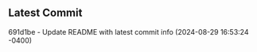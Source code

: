 
## Latest Commit
691d1be - Update README with latest commit info (2024-08-29 16:53:24 -0400) <Yunxi-Zhou>
